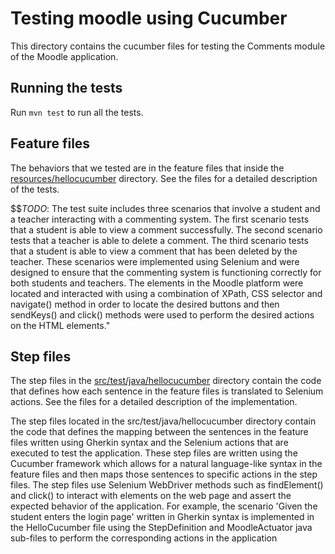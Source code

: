 # Testing moodle using Cucumber
This directory contains the cucumber files for testing the Comments module of the Moodle application.

## Running the tests
Run ```mvn test``` to run all the tests.

## Feature files
The behaviors that we tested are in the feature files that inside the [resources/hellocucumber](resources/hellocucumber) directory. See the files for a detailed description of the tests.

$$*TODO*: The test suite includes three scenarios that involve a student and a teacher interacting with a commenting system.
The first scenario tests that a student is able to view a comment successfully.
The second scenario tests that a teacher is able to delete a comment.
The third scenario tests that a student is able to view a comment that has been deleted by the teacher.
These scenarios were implemented using Selenium and were designed to ensure that the commenting system is functioning correctly for both students and teachers.
The elements in the Moodle platform were located and interacted with using a combination of XPath, CSS selector and navigate() method in order to locate the desired buttons and then sendKeys() and click() methods were used to perform the desired actions on the HTML elements." 

## Step files
The step files in the [src/test/java/hellocucumber](src/test/java/hellocucumber) directory contain the code that defines how each sentence in the feature files is translated to Selenium actions. See the files for a detailed description of the implementation.

The step files located in the src/test/java/hellocucumber directory contain the code that defines the mapping between the sentences in the feature files written using Gherkin syntax and the Selenium actions that are executed to test the application.
These step files are written using the Cucumber framework which allows for a natural language-like syntax in the feature files and then maps those sentences to specific actions in the step files.
The step files use Selenium WebDriver methods such as findElement() and click() to interact with elements on the web page and assert the expected behavior of the application.
For example, the scenario 'Given the student enters the login page' written in Gherkin syntax is implemented in the HelloCucumber file using the StepDefinition and MoodleActuator java sub-files to perform the corresponding actions in the application
